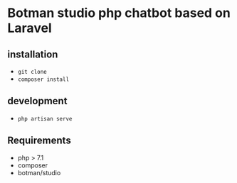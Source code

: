 # Botman studio php chatbot based on Laravel

## installation

* `git clone`
* `composer install`

## development

* `php artisan serve`

## Requirements

* php > 7.1
* composer
* botman/studio

